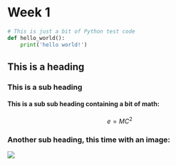 # Week 1

```python
# This is just a bit of Python test code
def hello_world():
    print('hello world!')
```

## This is a heading

### This is a sub heading

#### This is a sub sub heading containing a bit of math:

$$
e=MC^2
$$

### Another sub heading, this time with an image:

![](https://images.unsplash.com/photo-1651591157838-e06f03968ea5?crop=entropy\&cs=srgb\&fm=jpg\&ixid=MnwxOTcwMjR8MHwxfHJhbmRvbXx8fHx8fHx8fDE2NTI2Mzg5NDE\&ixlib=rb-1.2.1\&q=85)

